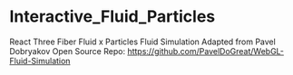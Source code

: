 # Interactive_Fluid_Particles
React Three Fiber Fluid x Particles
Fluid Simulation Adapted from Pavel Dobryakov Open Source Repo:
https://github.com/PavelDoGreat/WebGL-Fluid-Simulation
